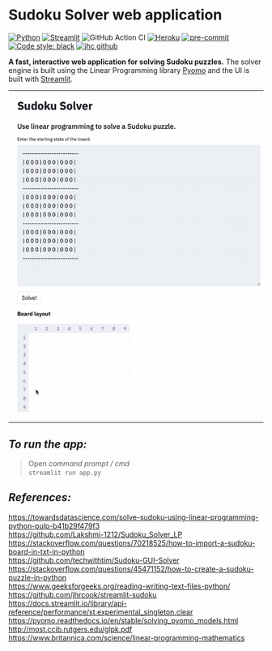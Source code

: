 # Sudoku Solver web application

[![Python](https://img.shields.io/badge/Python-3.8-3776AB.svg?style=flat&logo=python&logoColor=FFDB4D)](https://www.python.org)
[![Streamlit](https://img.shields.io/badge/Streamlit-app-FF4B4B.svg?style=flat)](https://www.streamlit.io)
![GitHub Action CI](https://github.com/jhrcook/streamlit-sudoku/workflows/CI/badge.svg)
[![Heroku](https://img.shields.io/badge/Heroku-undeployed-430098.svg?style=flat&logo=heroku)](https://www.heroku.com)
[![pre-commit](https://img.shields.io/badge/pre--commit-enabled-brightgreen?logo=pre-commit&logoColor=white)](https://github.com/pre-commit/pre-commit)
[![Code style: black](https://img.shields.io/badge/code%20style-black-000000.svg)](https://github.com/psf/black)
[![jhc github](https://img.shields.io/badge/GitHub-marwanmusa-181717.svg?style=flat&logo=github)](https://github.com/marwanmusa)

**A fast, interactive web application for solving Sudoku puzzles.**
The solver engine is built using the Linear Programming library [Pyomo](https://www.pyomo.org) and the UI is built with [Streamlit](https://www.streamlit.io).

---

![demo](demo.gif)

---
## ***To run the app:***

>Open *command prompt / cmd* <br> `streamlit run app.py`

## ***References:***
https://towardsdatascience.com/solve-sudoku-using-linear-programming-python-pulp-b41b29f479f3<br>
https://github.com/Lakshmi-1212/Sudoku_Solver_LP<br>
https://stackoverflow.com/questions/70218525/how-to-import-a-sudoku-board-in-txt-in-python<br>
https://github.com/techwithtim/Sudoku-GUI-Solver<br>
https://stackoverflow.com/questions/45471152/how-to-create-a-sudoku-puzzle-in-python<br>
https://www.geeksforgeeks.org/reading-writing-text-files-python/<br>
https://github.com/jhrcook/streamlit-sudoku<br>
https://docs.streamlit.io/library/api-reference/performance/st.experimental_singleton.clear<br>
https://pyomo.readthedocs.io/en/stable/solving_pyomo_models.html<br>
http://most.ccib.rutgers.edu/glpk.pdf<br>
https://www.britannica.com/science/linear-programming-mathematics
